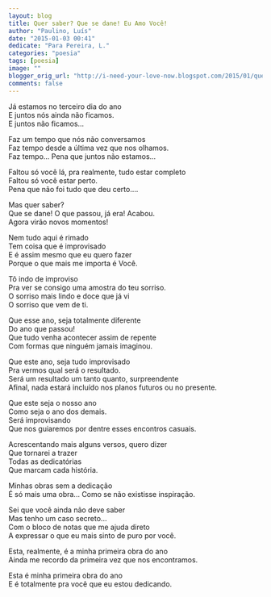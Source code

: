 ```yaml
---
layout: blog
title: Quer saber? Que se dane! Eu Amo Você!
author: "Paulino, Luís"
date: "2015-01-03 00:41"
dedicate: "Para Pereira, L."
categories: "poesia"
tags: [poesia]
image: ""
blogger_orig_url: "http://i-need-your-love-now.blogspot.com/2015/01/que-se-dane-eu-amo-voce.html"
comments: false
---
```


Já estamos no terceiro dia do ano\
E juntos nós ainda não ficamos.\
E juntos não ficamos...

Faz um tempo que nós não conversamos\
Faz tempo desde a última vez que nos olhamos.\
Faz tempo... Pena que juntos não estamos...

Faltou só você lá, pra realmente, tudo estar completo\
Faltou só você estar perto.\
Pena que não foi tudo que deu certo....

Mas quer saber?\
Que se dane! O que passou, já era! Acabou.\
Agora virão novos momentos!

Nem tudo aqui é rimado\
Tem coisa que é improvisado\
E é assim mesmo que eu quero fazer\
Porque o que mais me importa é Você.

Tô indo de improviso\
Pra ver se consigo uma amostra do teu sorriso.\
O sorriso mais lindo e doce que já vi\
O sorriso que vem de ti.

Que esse ano, seja totalmente diferente\
Do ano que passou!\
Que tudo venha acontecer assim de repente\
Com formas que ninguém jamais imaginou.

Que este ano, seja tudo improvisado\
Pra vermos qual será o resultado.\
Será um resultado um tanto quanto, surpreendente\
Afinal, nada estará incluído nos planos futuros ou no presente.

Que este seja o nosso ano\
Como seja o ano dos demais.\
Será improvisando\
Que nos guiaremos por dentre esses encontros casuais.

Acrescentando mais alguns versos, quero dizer\
Que tornarei a trazer\
Todas as dedicatórias\
Que marcam cada história.

Minhas obras sem a dedicação\
É só mais uma obra... Como se não existisse inspiração.

Sei que você ainda não deve saber\
Mas tenho um caso secreto...\
Com o bloco de notas que me ajuda direto\
A expressar o que eu mais sinto de puro por você.

Esta, realmente, é a minha primeira obra do ano\
Ainda me recordo da primeira vez que nos encontramos.

Esta é minha primeira obra do ano\
E é totalmente pra você que eu estou dedicando.
